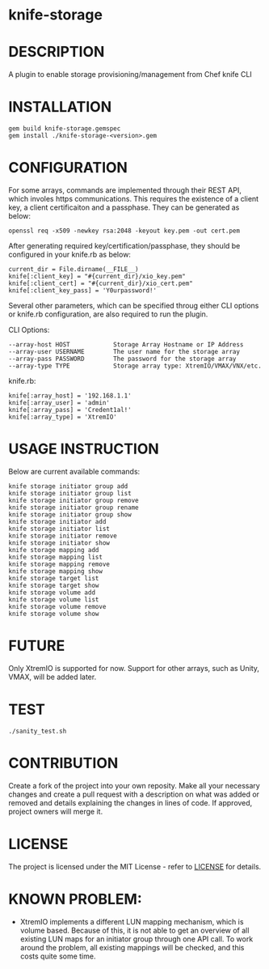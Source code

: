 # knife-storage

# DESCRIPTION

A plugin to enable storage provisioning/management from Chef knife CLI

# INSTALLATION

    gem build knife-storage.gemspec
    gem install ./knife-storage-<version>.gem

# CONFIGURATION

For some arrays, commands are implemented through their REST API, which involes https communications. This requires the existence of a client key, a client certificaiton and a passphase. They can be generated as below:

    openssl req -x509 -newkey rsa:2048 -keyout key.pem -out cert.pem

After generating required key/certification/passphase, they should be configured in your knife.rb as below:

    current_dir = File.dirname(__FILE__)
    knife[:client_key] = "#{current_dir}/xio_key.pem"
    knife[:client_cert] = "#{current_dir}/xio_cert.pem"
    knife[:client_key_pass] = 'Y0urpassword!'

Several other parameters, which can be specified throug either CLI options or knife.rb configuration, are also required to run the plugin. 

CLI Options:

    --array-host HOST            Storage Array Hostname or IP Address
    --array-user USERNAME        The user name for the storage array
    --array-pass PASSWORD        The password for the storage array
    --array-type TYPE            Storage array type: XtremIO/VMAX/VNX/etc.

knife.rb:

    knife[:array_host] = '192.168.1.1'
    knife[:array_user] = 'admin'
    knife[:array_pass] = 'Credent1al!'
    knife[:array_type] = 'XtremIO'

# USAGE INSTRUCTION

Below are current available commands:

    knife storage initiator group add
    knife storage initiator group list
    knife storage initiator group remove
    knife storage initiator group rename
    knife storage initiator group show
    knife storage initiator add
    knife storage initiator list
    knife storage initiator remove
    knife storage initiator show
    knife storage mapping add
    knife storage mapping list
    knife storage mapping remove
    knife storage mapping show
    knife storage target list
    knife storage target show
    knife storage volume add
    knife storage volume list
    knife storage volume remove
    knife storage volume show

# FUTURE

Only XtremIO is supported for now. Support for other arrays, such as Unity, VMAX,  will be added later.

# TEST

    ./sanity_test.sh

# CONTRIBUTION 

Create a fork of the project into your own reposity. Make all your necessary changes and create a pull request with a description on what was added or removed and details explaining the changes in lines of code. If approved, project owners will merge it.

# LICENSE

The project is licensed under the MIT License - refer to [LICENSE](LICENSE) for details.

# KNOWN PROBLEM:

* XtremIO implements a different LUN mapping mechanism, which is volume based. Because of this, it is not able to get an overview of all existing LUN maps for an initiator group through one API call. To work around the problem, all existing mappings will be checked, and this costs quite some time.
